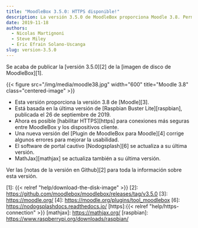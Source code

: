 ```yaml
---
title: "MoodleBox 3.5.0: HTTPS disponible!"
description: La versión 3.5.0 de MoodleBox proporciona Moodle 3.8. Permite la activación de HTTPS y se basa en la última versión de Raspbian.
date: 2019-11-18
authors:
  - Nicolas Martignoni
  - Steve Miley
  - Eric Efrain Solano-Uscanga
slug: version-3.5.0
---
```


Se acaba de publicar la [versión 3.5.0][2] de la [imagen de disco de MoodleBox][1].

{{< figure src="/img/media/moodle38.jpg" width="600" title="Moodle 3.8" class="centered-image" >}}

  - Esta versión proporciona la versión 3.8 de [Moodle][3].
  - Está basada en la última versión de [Raspbian Buster Lite][raspbian], publicada el 26 de septiembre de 2019.
  - Ahora es posible [habilitar HTTPS][https] para conexiones más seguras entre MoodleBox y los dispositivos cliente.
  - Una nueva versión del [Plugin de MoodleBox para Moodle][4] corrige algunos errores para mejorar la usabilidad.
  - El software de portal cautivo [Nodogsplash][6] se actualiza a su última versión.
  - MathJax][mathjax] se actualiza también a su última versión.

Ver las [notas de la versión en Github][2] para toda la información sobre esta versión.

 [1]: {{< relref "help/download-the-disk-image" >}}
 [2]: https://github.com/moodlebox/moodlebox/releases/tag/v3.5.0
 [3]: https://moodle.org/
 [4]: https://moodle.org/plugins/tool_moodlebox
 [6]: https://nodogsplashdocs.readthedocs.io/
 [https]:{{< relref "help/https-connection" >}}
 [mathjax]: https://mathjax.org/
 [raspbian]: https://www.raspberrypi.org/downloads/raspbian/
